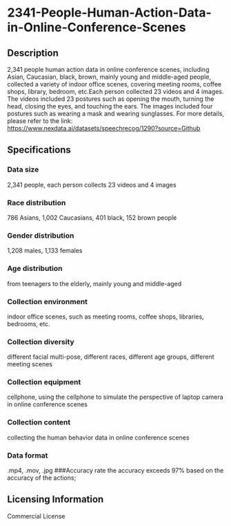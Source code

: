 # 2341-People-Human-Action-Data-in-Online-Conference-Scenes

## Description
2,341 people human action data in online conference scenes, including Asian, Caucasian, black, brown, mainly young and middle-aged people, collected a variety of indoor office scenes, covering meeting rooms, coffee shops, library, bedroom, etc.Each person collected 23 videos and 4 images. The videos included 23 postures such as opening the mouth, turning the head, closing the eyes, and touching the ears. The images included four postures such as wearing a mask and wearing sunglasses.
For more details, please refer to the link: https://www.nexdata.ai/datasets/speechrecog/1290?source=Github

## Specifications
### Data size
2,341 people, each person collects 23 videos and 4 images
### Race distribution
786 Asians, 1,002 Caucasians, 401 black, 152 brown people
### Gender distribution
1,208 males, 1,133 females
### Age distribution
from teenagers to the elderly, mainly young and middle-aged
### Collection environment
indoor office scenes, such as meeting rooms, coffee shops, libraries, bedrooms, etc.
### Collection diversity
different facial multi-pose, different races, different age groups, different meeting scenes
### Collection equipment
cellphone, using the cellphone to simulate the perspective of laptop camera in online conference scenes
### Collection content
collecting the  human behavior data in online conference scenes
### Data format
.mp4, .mov, .jpg
###Accuracy rate
the accuracy exceeds 97% based on the accuracy of the actions; 

## Licensing Information
Commercial License
























